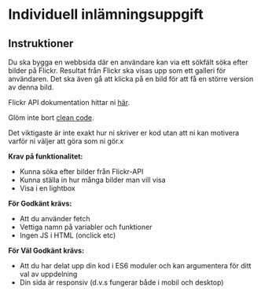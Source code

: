 # Individuell inlämningsuppgift

## Instruktioner

Du ska bygga en webbsida där en användare kan via ett sökfält söka efter bilder på Flickr. Resultat från Flickr ska visas upp som ett galleri för användaren. Det ska även gå att klicka på en bild för att få en större version av denna bild.

Flickr API dokumentation hittar ni [här](https://www.flickr.com/services/api/).

Glöm inte bort [clean code](https://github.com/ryanmcdermott/clean-code-javascript).

Det viktigaste är inte exakt hur ni skriver er kod utan att ni kan motivera varför ni väljer att göra som ni gör.x

**Krav på funktionalitet:**
* Kunna söka efter bilder från Flickr-API
* Kunna ställa in hur många bilder man vill visa
* Visa i en lightbox

**För Godkänt krävs:**
* Att du använder fetch
* Vettiga namn på variabler och funktioner
* Ingen JS i HTML (onclick etc)

**För Väl Godkänt krävs:**
* Att du har delat upp din kod i ES6 moduler och kan argumentera för ditt val av uppdelning
* Din sida är responsiv (d.v.s fungerar både i mobil och desktop)

